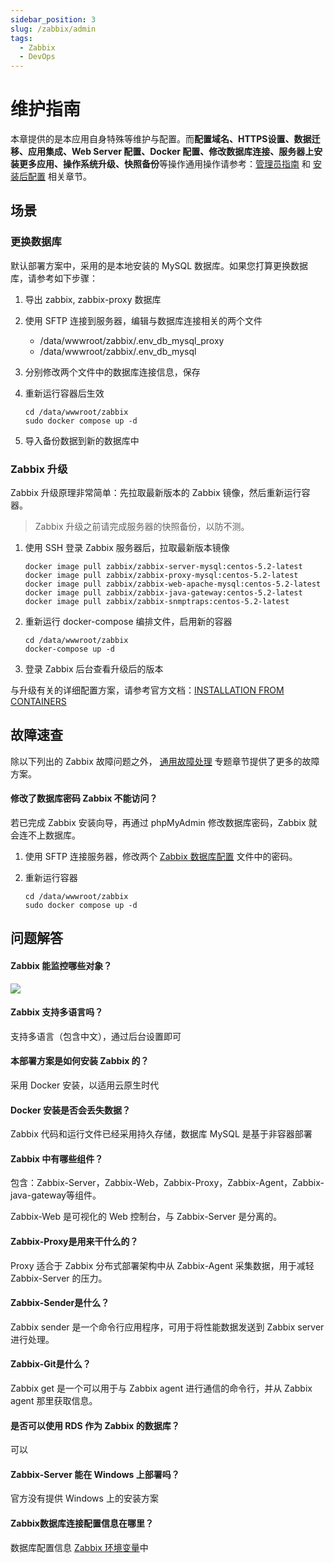 ```yaml
---
sidebar_position: 3
slug: /zabbix/admin
tags:
  - Zabbix 
  - DevOps
---
```


# 维护指南

本章提供的是本应用自身特殊等维护与配置。而**配置域名、HTTPS设置、数据迁移、应用集成、Web Server 配置、Docker 配置、修改数据库连接、服务器上安装更多应用、操作系统升级、快照备份**等操作通用操作请参考：[管理员指南](../administrator) 和 [安装后配置](../installation/setup/) 相关章节。

## 场景

### 更换数据库

默认部署方案中，采用的是本地安装的 MySQL 数据库。如果您打算更换数据库，请参考如下步骤：

1. 导出 zabbix, zabbix-proxy 数据库

2. 使用 SFTP 连接到服务器，编辑与数据库连接相关的两个文件

   * /data/wwwroot/zabbix/.env_db_mysql_proxy
   * /data/wwwroot/zabbix/.env_db_mysql

3. 分别修改两个文件中的数据库连接信息，保存

4. 重新运行容器后生效
   ```
   cd /data/wwwroot/zabbix
   sudo docker compose up -d
   ```

5. 导入备份数据到新的数据库中


### Zabbix 升级

Zabbix 升级原理非常简单：先拉取最新版本的 Zabbix 镜像，然后重新运行容器。

> Zabbix 升级之前请完成服务器的快照备份，以防不测。

1. 使用 SSH 登录 Zabbix 服务器后，拉取最新版本镜像
   ```
   docker image pull zabbix/zabbix-server-mysql:centos-5.2-latest 
   docker image pull zabbix/zabbix-proxy-mysql:centos-5.2-latest
   docker image pull zabbix/zabbix-web-apache-mysql:centos-5.2-latest
   docker image pull zabbix/zabbix-java-gateway:centos-5.2-latest
   docker image pull zabbix/zabbix-snmptraps:centos-5.2-latest
   ```
2. 重新运行 docker-compose 编排文件，启用新的容器
    ```
    cd /data/wwwroot/zabbix
    docker-compose up -d
    ```
3. 登录 Zabbix 后台查看升级后的版本

与升级有关的详细配置方案，请参考官方文档：[INSTALLATION FROM CONTAINERS](https://www.zabbix.com/documentation/5.0/manual/installation/containers)

## 故障速查

除以下列出的 Zabbix 故障问题之外， [通用故障处理](../troubleshooting) 专题章节提供了更多的故障方案。 

#### 修改了数据库密码 Zabbix 不能访问？

若已完成 Zabbix 安装向导，再通过 phpMyAdmin 修改数据库密码，Zabbix 就会连不上数据库。  

1. 使用 SFTP 连接服务器，修改两个 [Zabbix 数据库配置](../zabbix#path) 文件中的密码。  

2. 重新运行容器
   ```
   cd /data/wwwroot/zabbix
   sudo docker compose up -d
   ```

## 问题解答

#### Zabbix 能监控哪些对象？

![](https://libs.websoft9.com/Websoft9/DocsPicture/zh/zabbix/zabbix-structure-websoft9.png)

#### Zabbix 支持多语言吗？

支持多语言（包含中文），通过后台设置即可

#### 本部署方案是如何安装 Zabbix 的？

采用 Docker 安装，以适用云原生时代

#### Docker 安装是否会丢失数据？

Zabbix 代码和运行文件已经采用持久存储，数据库 MySQL 是基于非容器部署

#### Zabbix 中有哪些组件？

包含：Zabbix-Server，Zabbix-Web，Zabbix-Proxy，Zabbix-Agent，Zabbix-java-gateway等组件。  

Zabbix-Web 是可视化的 Web 控制台，与 Zabbix-Server 是分离的。

#### Zabbix-Proxy是用来干什么的？

Proxy 适合于 Zabbix 分布式部署架构中从 Zabbix-Agent 采集数据，用于减轻 Zabbix-Server 的压力。

#### Zabbix-Sender是什么？

Zabbix sender 是一个命令行应用程序，可用于将性能数据发送到 Zabbix server 进行处理。

#### Zabbix-Git是什么？

Zabbix get 是一个可以用于与 Zabbix agent 进行通信的命令行，并从 Zabbix agent 那里获取信息。

#### 是否可以使用 RDS 作为 Zabbix 的数据库？

可以

#### Zabbix-Server 能在 Windows 上部署吗？

官方没有提供 Windows 上的安装方案

#### Zabbix数据库连接配置信息在哪里？

数据库配置信息 [Zabbix 环境变量](../zabbix#path)中